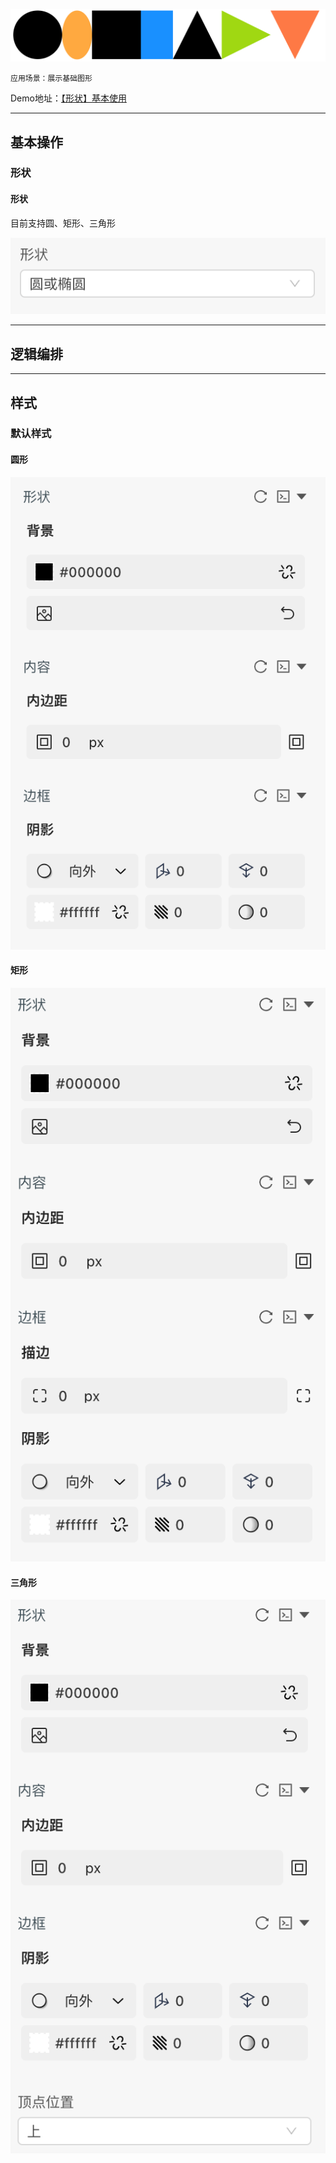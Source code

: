 ![Alt text](img/image.png)

```
应用场景：展示基础图形
```
Demo地址：[【形状】基本使用](https://my.mybricks.world/mybricks-pc-page/index.html?id=470821274214469)


----
## 基本操作
### 形状
#### 形状
目前支持圆、矩形、三角形

![Alt text](img/image-1.png)

----

## 逻辑编排

----

## 样式
### 默认样式
#### 圆形
![Alt text](img/image-2.png)

#### 矩形
![Alt text](img/image-3.png)

#### 三角形
![Alt text](img/image-4.png)